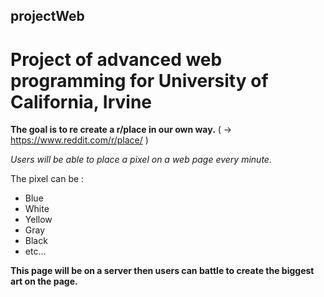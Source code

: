 ## projectWeb
# Project of advanced web programming for University of California, Irvine

__The goal is to re create a r/place in our own way.__
( -> https://www.reddit.com/r/place/ )

_Users will be able to place a pixel on a web page every minute._

The pixel can be :
  * Blue
  * White
  * Yellow
  * Gray
  * Black
  * etc...

**This page will be on a server then users can battle to create the biggest art on the page.**
